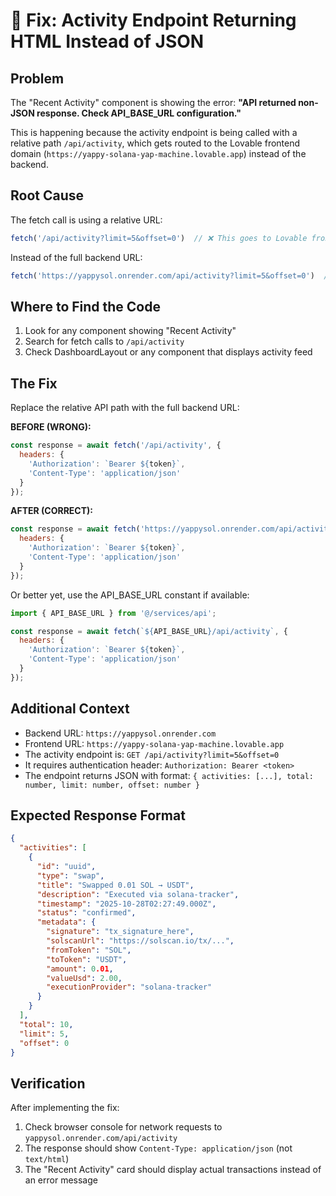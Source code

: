 # 🔧 Fix: Activity Endpoint Returning HTML Instead of JSON

## Problem
The "Recent Activity" component is showing the error: **"API returned non-JSON response. Check API_BASE_URL configuration."**

This is happening because the activity endpoint is being called with a relative path `/api/activity`, which gets routed to the Lovable frontend domain (`https://yappy-solana-yap-machine.lovable.app`) instead of the backend.

## Root Cause
The fetch call is using a relative URL:
```javascript
fetch('/api/activity?limit=5&offset=0')  // ❌ This goes to Lovable frontend
```

Instead of the full backend URL:
```javascript
fetch('https://yappysol.onrender.com/api/activity?limit=5&offset=0')  // ✅ Correct
```

## Where to Find the Code
1. Look for any component showing "Recent Activity"
2. Search for fetch calls to `/api/activity`
3. Check DashboardLayout or any component that displays activity feed

## The Fix

Replace the relative API path with the full backend URL:

**BEFORE (WRONG):**
```javascript
const response = await fetch('/api/activity', {
  headers: {
    'Authorization': `Bearer ${token}`,
    'Content-Type': 'application/json'
  }
});
```

**AFTER (CORRECT):**
```javascript
const response = await fetch('https://yappysol.onrender.com/api/activity', {
  headers: {
    'Authorization': `Bearer ${token}`,
    'Content-Type': 'application/json'
  }
});
```

Or better yet, use the API_BASE_URL constant if available:

```javascript
import { API_BASE_URL } from '@/services/api';

const response = await fetch(`${API_BASE_URL}/api/activity`, {
  headers: {
    'Authorization': `Bearer ${token}`,
    'Content-Type': 'application/json'
  }
});
```

## Additional Context
- Backend URL: `https://yappysol.onrender.com`
- Frontend URL: `https://yappy-solana-yap-machine.lovable.app`
- The activity endpoint is: `GET /api/activity?limit=5&offset=0`
- It requires authentication header: `Authorization: Bearer <token>`
- The endpoint returns JSON with format: `{ activities: [...], total: number, limit: number, offset: number }`

## Expected Response Format
```json
{
  "activities": [
    {
      "id": "uuid",
      "type": "swap",
      "title": "Swapped 0.01 SOL → USDT",
      "description": "Executed via solana-tracker",
      "timestamp": "2025-10-28T02:27:49.000Z",
      "status": "confirmed",
      "metadata": {
        "signature": "tx_signature_here",
        "solscanUrl": "https://solscan.io/tx/...",
        "fromToken": "SOL",
        "toToken": "USDT",
        "amount": 0.01,
        "valueUsd": 2.00,
        "executionProvider": "solana-tracker"
      }
    }
  ],
  "total": 10,
  "limit": 5,
  "offset": 0
}
```

## Verification
After implementing the fix:
1. Check browser console for network requests to `yappysol.onrender.com/api/activity`
2. The response should show `Content-Type: application/json` (not `text/html`)
3. The "Recent Activity" card should display actual transactions instead of an error message

